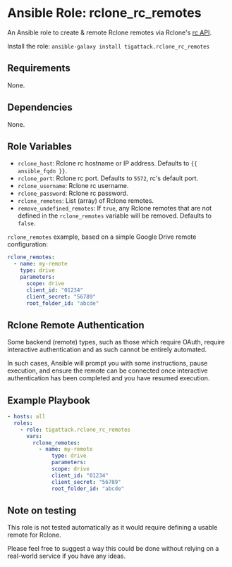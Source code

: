 # Ansible Role: rclone_rc_remotes

An Ansible role to create & remote Rclone remotes via Rclone's [rc API](https://rclone.org/rc).

Install the role: `ansible-galaxy install tigattack.rclone_rc_remotes`

## Requirements

None.

## Dependencies

None.

## Role Variables

- `rclone_host`: Rclone rc hostname or IP address. Defaults to `{{ ansible_fqdn }}`.
- `rclone_port`: Rclone rc port. Defaults to `5572`, rc's default port.
- `rclone_username`: Rclone rc username.
- `rclone_password`: Rclone rc password.
- `rclone_remotes`: List (array) of Rclone remotes.
- `remove_undefined_remotes`: If `true`, any Rclone remotes that are not defined in the `rclone_remotes` variable will be removed. Defaults to `false`.

`rclone_remotes` example, based on a simple Google Drive remote configuration:

```yml
rclone_remotes:
  - name: my-remote
    type: drive
    parameters:
      scope: drive
      client_id: "01234"
      client_secret: "56789"
      root_folder_id: "abcde"
```

## Rclone Remote Authentication

Some backend (remote) types, such as those which require OAuth, require interactive authentication and as such cannot be entirely automated.

In such cases, Ansible will prompt you with some instructions, pause execution, and ensure the remote can be connected once interactive authentication has been completed and you have resumed execution.

## Example Playbook

```yml
- hosts: all
  roles:
    - role: tigattack.rclone_rc_remotes
      vars:
        rclone_remotes:
          - name: my-remote
              type: drive
              parameters:
              scope: drive
              client_id: "01234"
              client_secret: "56789"
              root_folder_id: "abcde"
```

## Note on testing

This role is not tested automatically as it would require defining a usable remote for Rclone.

Please feel free to suggest a way this could be done without relying on a real-world service if you have any ideas.
